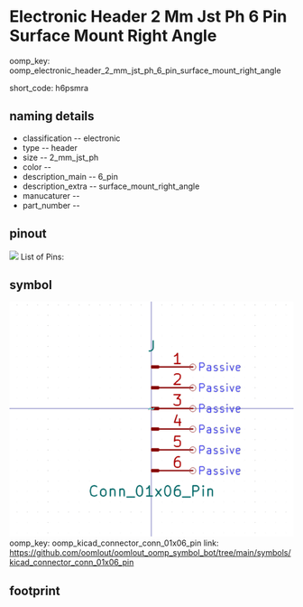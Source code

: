 # Electronic Header 2 Mm Jst Ph 6 Pin Surface Mount Right Angle
oomp_key: oomp_electronic_header_2_mm_jst_ph_6_pin_surface_mount_right_angle  

short_code: h6psmra
## naming details
* classification -- electronic
* type -- header
* size -- 2_mm_jst_ph
* color -- 
* description_main -- 6_pin
* description_extra -- surface_mount_right_angle
* manucaturer -- 
* part_number -- 
## pinout
![](working_pinout_600.png)
List of Pins:

## symbol

![](symbol/0/working/working_600.png)  
oomp_key: oomp_kicad_connector_conn_01x06_pin
link: https://github.com/oomlout/oomlout_oomp_symbol_bot/tree/main/symbols/kicad_connector_conn_01x06_pin


## footprint
